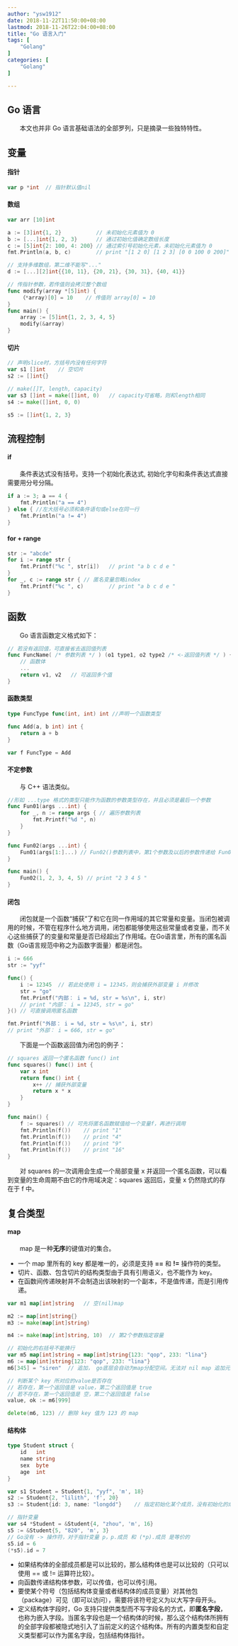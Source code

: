 ```yaml
---
author: "ysw1912"
date: 2018-11-22T11:50:00+08:00
lastmod: 2018-11-26T22:04:00+08:00
title: "Go 语言入门"
tags: [
    "Golang"
]
categories: [
    "Golang"
]

---
```


## Go 语言

&emsp;&emsp;本文也并非 Go 语言基础语法的全部罗列，只是摘录一些独特特性。

## 变量

#### 指针

```go
var p *int	// 指针默认值nil
```

#### 数组

```go
var arr [10]int

a := [3]int{1, 2}           // 未初始化元素值为 0
b := [...]int{1, 2, 3}      // 通过初始化值确定数组长度
c := [5]int{2: 100, 4: 200} // 通过索引号初始化元素，未初始化元素值为 0
fmt.Println(a, b, c)        // print "[1 2 0] [1 2 3] [0 0 100 0 200]"

// 支持多维数组，第二维不能写"..."
d := [...][2]int{{10, 11}, {20, 21}, {30, 31}, {40, 41}}

// 传指针参数，若传值则会拷贝整个数组
func modify(array *[5]int) {
    （*array)[0] = 10	// 传值则 array[0] = 10
}
func main() {
    array := [5]int{1, 2, 3, 4, 5}
    modify(&array)
}
```

#### 切片

```go
// 声明slice时，方括号内没有任何字符
var s1 []int	// 空切片
s2 := []int{}

// make([]T, length, capacity)
var s3 []int = make([]int, 0)	// capacity可省略，则和length相同
s4 := make([]int, 0, 0)

s5 := []int{1, 2, 3}
```

## 流程控制

#### if

&emsp;&emsp;条件表达式没有括号。支持一个初始化表达式, 初始化字句和条件表达式直接需要用分号分隔。
```go
if a := 3; a == 4 {
    fmt.Println("a == 4")
} else { //左大括号必须和条件语句或else在同一行
    fmt.Println("a != 4")
}
```

#### for + range

```go
str := "abcde"
for i := range str {
    fmt.Printf("%c ", str[i])	// print "a b c d e "
}
for _, c := range str {	// 匿名变量忽略index
    fmt.Printf("%c ", c)		// print "a b c d e "
}
```

## 函数

&emsp;&emsp;Go 语言函数定义格式如下：
```go
// 若没有返回值，可直接省去返回值列表
func FuncName( /* 参数列表 */ ) (o1 type1, o2 type2 /* <-返回值列表 */ ) {
    // 函数体
    ...
    return v1, v2	// 可返回多个值
}
```

#### 函数类型

```go
type FuncType func(int, int) int //声明一个函数类型

func Add(a, b int) int {
    return a + b
}

var f FuncType = Add
```

#### 不定参数

&emsp;&emsp;与 C++ 语法类似。

```go
//形如 ...type 格式的类型只能作为函数的参数类型存在，并且必须是最后一个参数
func Fun01(args ...int) {
    for _, n := range args { // 遍历参数列表
        fmt.Printf("%d ", n)
    }
}

func Fun02(args ...int) {
    Fun01(args[1:]...) // Fun02()参数列表中，第1个参数及以后的参数传递给 Fun01
}

func main() {
    Fun02(1, 2, 3, 4, 5) // print "2 3 4 5 "
}
```

#### 闭包

&emsp;&emsp;闭包就是一个函数“捕获”了和它在同一作用域的其它常量和变量。当闭包被调用的时候，不管在程序什么地方调用，闭包都能够使用这些常量或者变量，而不关心这些捕获了的变量和常量是否已经超出了作用域。在Go语言里，所有的匿名函数（Go语言规范中称之为函数字面量）都是闭包。

```go
i := 666
str := "yyf"

func() {
    i := 12345	// 若此处使用 i = 12345，则会捕获外部变量 i 并修改
    str = "go"
    fmt.Printf("内部： i = %d, str = %s\n", i, str)
    // print "内部： i = 12345, str = go"
}() // 可直接调用匿名函数

fmt.Printf("外部： i = %d, str = %s\n", i, str)
// print "外部： i = 666, str = go"
```

&emsp;&emsp;下面是一个函数返回值为闭包的例子：

```go
// squares 返回一个匿名函数 func() int
func squares() func() int {
    var x int
    return func() int {
        x++ // 捕获外部变量
        return x * x
    }
}

func main() {
    f := squares() // 可先将匿名函数赋值给一个变量f，再进行调用
    fmt.Println(f())	// print "1"
    fmt.Println(f())	// print "4"
    fmt.Println(f())	// print "9"
    fmt.Println(f())	// print "16"
}
```

&emsp;&emsp;对 squares 的一次调用会生成一个局部变量 x 并返回一个匿名函数，可以看到变量的生命周期不由它的作用域决定：squares 返回后，变量 x 仍然隐式的存在于 f 中。

## 复合类型

#### map

&emsp;&emsp;map 是一种**无序**的键值对的集合。
- 一个 map 里所有的 key 都是唯一的，必须是支持 **==** 和 **!=** 操作符的类型。
- 切片、函数、包含切片的结构类型由于具有引用语义，也不能作为 key。
- 在函数间传递映射并不会制造出该映射的一个副本，不是值传递，而是引用传递。

```go
var m1 map[int]string	// 空(nil)map

m2 := map[int]string{}
m3 := make(map[int]string)

m4 := make(map[int]string, 10)	// 第2个参数指定容量

// 初始化的右括号不能换行
var m5 map[int]string = map[int]string{123: "qop", 233: "lina"}
m6 := map[int]string{123: "qop", 233: "lina"}
m6[345] = "siren"  // 追加， go底层会自动为map分配空间。无法对 nil map 追加元素，必须先初始化

// 判断某个 key 所对应的value是否存在
// 若存在，第一个返回值是 value，第二个返回值是 true
// 若不存在，第一个返回值是 空，第二个返回值是 false
value, ok := m6[999]

delete(m6, 123) // 删除 key 值为 123 的 map
```

#### 结构体

```go
type Student struct {
    id   int
    name string
    sex  byte
    age  int
}

var s1 Student = Student{1, "yyf", 'm', 18}
s2 := Student{2, "lilith", 'f', 20}
s3 := Student{id: 3, name: "longdd"}	// 指定初始化某个成员，没有初始化的成员为零值

// 指针变量
var s4 *Student = &Student{4, "zhou", 'm', 16}
s5 := &Student{5, "820", 'm', 3}
// Go没有 -> 操作符，对于指针变量 p，p.成员 和 (*p).成员 是等价的
s5.id = 6
(*s5).id = 7
```

- 如果结构体的全部成员都是可以比较的，那么结构体也是可以比较的（只可以使用 == 或 != 运算符比较）。
- 向函数传递结构体参数，可以传值，也可以传引用。
- 要使某个符号（包括结构体变量或者结构体的成员变量）对其他包（package）可见（即可以访问），需要将该符号定义为以大写字母开头。
- 定义结构体字段时，Go 支持只提供类型而不写字段名的方式，即**匿名字段**，也称为嵌入字段。当匿名字段也是一个结构体的时候，那么这个结构体所拥有的全部字段都被隐式地引入了当前定义的这个结构体。所有的内置类型和自定义类型都可以作为匿名字段，包括结构体指针。
